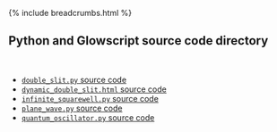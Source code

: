 {% include breadcrumbs.html %}

## Python and Glowscript source code directory
<div class="header_line"><br/></div>

- [`double_slit.py` source code](double_slit.py)
- [`dynamic_double_slit.html` source code](dynamic_double_slit.html)
- [`infinite_squarewell.py` source code](infinite_squarewell.py)
- [`plane_wave.py` source code](plane_wave.py)
- [`quantum_oscillator.py` source code](quantum_oscillator.py)


